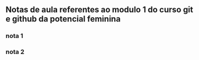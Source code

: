 ## Notas de aula referentes ao modulo 1 do curso git e github da potencial feminina


### nota 1

### nota 2